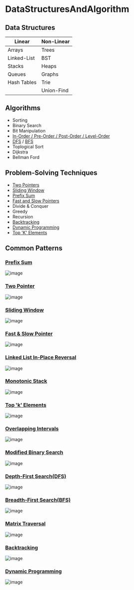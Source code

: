 # DataStructuresAndAlgorithm

## Data Structures
| Linear        | Non-Linear |
| --------      | -------    |
| Arrays        | Trees      |
| Linked-List   | BST        |
| Stacks        | Heaps      |
| Queues        | Graphs     |
| Hash Tables   | Trie       |
|               | Union-Find |


## Algorithms
- Sorting
- Binary Search
- Bit Manipulation
- [In-Order / Pre-Order / Post-Order / Level-Order](/BinaryTreeTraversal.md)
- [DFS](/DepthFirstSearch.md) / [BFS](/BreadthFirstSearch.md)
- Toplogical Sort
- Dijkstra
- Bellman Ford


## Problem-Solving Techniques
- [Two Pointers](/TwoPointers.md)
- [Sliding Window](/SlidingWindows.md)
- [Prefix Sum](/PrefixSum.md)
- [Fast and Slow Pointers](/FastAndSlowPointers.md)
- Divide & Conquer
- Greedy
- Recursion
- [Backtracking](/Backtracking.md)
- [Dynamic Programming](/DynamicProgramming.md)
- [Top 'K' Elements](/TopKElement.md)


## Common Patterns

### [Prefix Sum](/PrefixSum.md)
![image](imgs/prefix-sum-0.png)

### [Two Pointer](/TwoPointers.md)
![image](imgs/two-pointers-00.png)

### [Sliding Window](/SlidingWindows.md)
![image](imgs/sliding-window-0.png)

### [Fast & Slow Pointer](/FastAndSlowPointers.md)
![image](imgs/fns-0.png)

### [Linked List In-Place Reversal](/LinkedListInPlaceReversal.md)
![image](imgs/llipr-0.png)

### [Monotonic Stack](/MonotonicStack.md)
![image](imgs/monotonic-stack-0.png)

### [Top 'k' Elements](/TopKElement.md)
![image](imgs/top-k-0.png)

### [Overlapping Intervals](/OverlappingIntervals.md)
![image](imgs/overlapping-0.png)

### [Modified Binary Search](/ModifiedBinarySearch.md)
![image](imgs/mbs-0.png)

### [Depth-First Search(DFS)](/DepthFirstSearch.md)
![image](imgs/dfs-0.png)

### [Breadth-First Search(BFS)](/BreadthFirstSearch.md)
![image](imgs/bfs-0.png)

### [Matrix Traversal](/MatrixTraversal.md)
![image](imgs/matrix-traversal-0.png)

### [Backtracking](/Backtracking.md)
![image](imgs/backtracking-0.png)

### [Dynamic Programming](/DynamicProgramming.md)
![image](imgs/dp-0.png)
